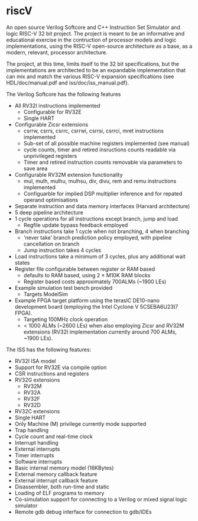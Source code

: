 # riscV
An open source Verilog  Softcore and C++ Instruction Set Simulator and logic RISC-V 32 bit project. The project is meant to be an informative and educational exercise in the contruction of processor models and logic implementations, using the RISC-V open-source architecture as a base, as a modern, relevant, processor architecture.

The project, at this time, limits itself to the 32 bit specifications, but the implementations are architected to be an expandable implementation that can mix and match the various RISC-V expansion specifications (see HDL/doc/manual.pdf and iss/doc/iss_manual.pdf).

The Verilog Softcore has the following features

*	All RV32I instructions implemented
	*	Configurable for RV32E
	*	Single HART
*	Configurable Zicsr extensions
	* csrrw, csrrs, csrrc, csrrwi, csrrsi, csrrci, mret instructions implemented
	* Sub-set of all possible machine registers implemented (see manual)
	* cycle counts, timer and retired insructions counts readable via unprivileged registers
	* Timer and retired instruction counts removable via parameters to save area
*	Configurable RV32M extension functionality
	* mul, mulh, mulhu, mulhsu, div, divu, rem and remu instructions implemented
    * Configuarble for implied DSP multiplier inference and for repated operand optimisations
*	Separate instruction and data memory interfaces (Harvard architecture)
*	5 deep pipeline architecture
*	1 cycle operations for all instructions except branch, jump and load
	*	Regfile update bypass feedback employed
*	Branch instructions take 1 cycle when not branching, 4 when branching
	*	‘never take’ branch prediction policy employed, with pipeline cancellation on branch
	*	Jump instruction takes 4 cycles
*	Load instructions take a minimum of 3 cycles, plus any additional wait states
*	Register file configurable between register or RAM based
	*	defaults to RAM based, using 2 × M10K RAM blocks
	*	Register based costs approximately 700ALMs (~1900 LEs)
*	Example simulation test bench provided
	*	Targets ModelSim
*	Example FPGA target platform using the terasIC DE10-nano development board (employing the Intel Cyclone V 5CSEBA6U23I7 FPGA).
	*	Targeting 100MHz clock operation
	*	< 1000 ALMs (~2600 LEs) when also employing Zicsr and RV32M extensions (RV32I implementation currently around 700 ALMs, ~1900 LEs).

The ISS has the following features:

*	RV32I ISA model
*	Support for RV32E via compile option
*	CSR instructions and registers
*	RV32G extensions
	*	RV32M
	*	RV32A
	*	RV32F
	*	RV32D
*	RV32C extensions	
*	Single HART
*	Only Machine (M) privilege currently mode supported
*	Trap handling
*	Cycle count and real-time clock
*	Interrupt handling
*	External interrupts
*	Timer interrupts
*	Software interrupts
*	Basic internal memory model (16KBytes)
*	External memory callback feature
*	External interrupt callback feature
*	Disassembler, both run-time and static
*	Loading of ELF programs to memory
*	Co-simulation support for connecting to a Verilog or mixed signal logic simulator
*	Remote gdb debug interface for connection to gdb/IDEs
